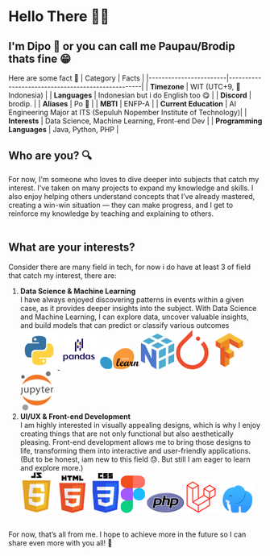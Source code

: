 # Hello There 🙋‍♂️

## I'm Dipo 🧐 or you can call me Paupau/Brodip thats fine 😁

Here are some fact 💫
| Category               | Facts                                             |
|------------------------|---------------------------------------------------|
| **Timezone**           | WIT (UTC+9, 📍 Indonesia)                         |
| **Languages**          | Indonesian but i do English too 😋                |
| **Discord**            | brodip.                                             |
| **Aliases**            | Po 🤚                                              |
| **MBTI**               | ENFP-A                                             |
| **Current Education**  | AI Engineering Major at ITS (Sepuluh Nopember Institute of Technology)|
| **Interests**          | Data Science, Machine Learning, Front-end Dev |
| **Programming Languages** | Java, Python, PHP                    |

## Who are you? 🔍
For now, I'm someone who loves to dive deeper into subjects that catch my interest. I've taken on many projects to expand my knowledge and skills. 
I also enjoy helping others understand concepts that I’ve already mastered, creating a win-win situation — they can make progress, and I get to reinforce my knowledge by teaching and explaining to others.
<br> <br>
## What are your interests?
Consider there are many field in tech, for now i do have at least 3 of field that catch my interest, there are:
<ol>
  <li> <b>Data Science & Machine Learning</b> </li> 
I have always enjoyed discovering patterns in events within a given case, as it provides deeper insights into the subject. With Data Science and Machine Learning, I can explore data, uncover valuable insights, and build models that can predict or classify various outcomes <br>
<a href="https://www.python.org/">
  <img src="https://raw.githubusercontent.com/imdipo/gambar/main/1/pythoned.png" alt="Python">
</a>

<img src="https://github.com/imdipo/gambar/blob/main/1/0_aFhjkhfLZOJpdL6y.png" alt="Pandas">
<img src="https://github.com/imdipo/gambar/blob/main/1/Scikit_learn_logo_small.svg.png" alt="Scikit-Learn">
<img src="https://github.com/imdipo/gambar/blob/main/1/download%202.png" alt="NumPy">
<img src="https://github.com/imdipo/gambar/blob/main/1/pytorch-icon-1694x2048-jgwjy3ne.png" alt="PyTorch">
<img src="https://github.com/imdipo/gambar/blob/main/1/42043955-fbb838a2-7af7-11e8-9795-7f890e871d13.png" alt="TensorFlow">
<img src="https://github.com/imdipo/gambar/blob/main/1/Jupyter_logo.svg.png" alt="Jupyter">

 <li><b>UI/UX & Front-end Development</b></li>
I am highly interested in visually appealing designs, which is why I enjoy creating things that are not only functional but also aesthetically pleasing. Front-end development allows me to bring those designs to life, transforming them into interactive and user-friendly applications. (But to be honest, iam new to this field 😓. But still I am eager to learn and explore more.) <br>

<img src="https://github.com/imdipo/gambar/blob/main/2/JavaScript-Logo.png" alt="Javascript">
<img src="https://github.com/imdipo/gambar/blob/main/2/HTML5_logo_and_wordmark.svg.png" alt="HTML">
<img src="https://github.com/imdipo/gambar/blob/main/2/CSS3_logo_and_wordmark.svg.png" alt="CSS">

<img src="https://github.com/imdipo/gambar/blob/main/2/Figma-logo.svg.png" alt="Figma">
<img src="https://github.com/imdipo/gambar/blob/main/2/PHP-logo.svg.png" alt="PHP">
<img src="https://github.com/imdipo/gambar/blob/main/2/Laravel-Logo.wine%201.png" alt="Laravel">
<img src="https://github.com/imdipo/gambar/blob/main/2/download%201.png" alt="Laragon">


</ol>
<br>
For now, that’s all from me. I hope to achieve more in the future so I can share even more with you all! 👋


